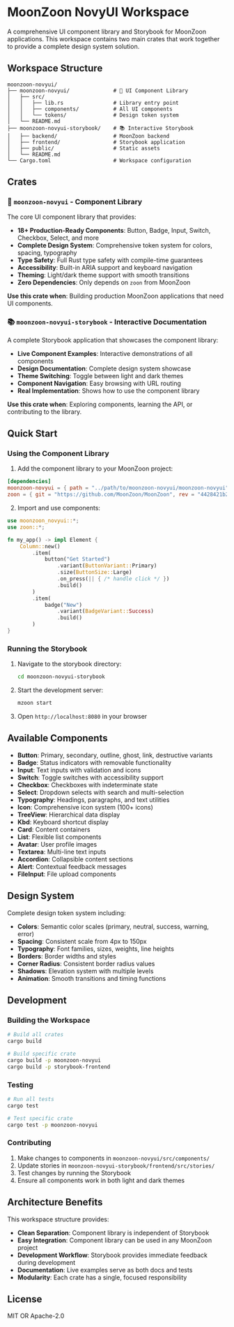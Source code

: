 # MoonZoon NovyUI Workspace

A comprehensive UI component library and Storybook for MoonZoon applications. This workspace contains two main crates that work together to provide a complete design system solution.

## Workspace Structure

```
moonzoon-novyui/
├── moonzoon-novyui/              # 🎨 UI Component Library
│   ├── src/
│   │   ├── lib.rs                # Library entry point
│   │   ├── components/           # All UI components
│   │   └── tokens/               # Design token system
│   └── README.md
├── moonzoon-novyui-storybook/    # 📚 Interactive Storybook
│   ├── backend/                  # MoonZoon backend
│   ├── frontend/                 # Storybook application
│   ├── public/                   # Static assets
│   └── README.md
└── Cargo.toml                    # Workspace configuration
```

## Crates

### 🎨 `moonzoon-novyui` - Component Library

The core UI component library that provides:

- **18+ Production-Ready Components**: Button, Badge, Input, Switch, Checkbox, Select, and more
- **Complete Design System**: Comprehensive token system for colors, spacing, typography
- **Type Safety**: Full Rust type safety with compile-time guarantees
- **Accessibility**: Built-in ARIA support and keyboard navigation
- **Theming**: Light/dark theme support with smooth transitions
- **Zero Dependencies**: Only depends on `zoon` from MoonZoon

**Use this crate when**: Building production MoonZoon applications that need UI components.

### 📚 `moonzoon-novyui-storybook` - Interactive Documentation

A complete Storybook application that showcases the component library:

- **Live Component Examples**: Interactive demonstrations of all components
- **Design Documentation**: Complete design system showcase
- **Theme Switching**: Toggle between light and dark themes
- **Component Navigation**: Easy browsing with URL routing
- **Real Implementation**: Shows how to use the component library

**Use this crate when**: Exploring components, learning the API, or contributing to the library.

## Quick Start

### Using the Component Library

1. Add the component library to your MoonZoon project:

```toml
[dependencies]
moonzoon-novyui = { path = "../path/to/moonzoon-novyui/moonzoon-novyui" }
zoon = { git = "https://github.com/MoonZoon/MoonZoon", rev = "4428421b26fbb8b62670c44d911c9ba4c7f0c11b" }
```

2. Import and use components:

```rust
use moonzoon_novyui::*;
use zoon::*;

fn my_app() -> impl Element {
    Column::new()
        .item(
            button("Get Started")
                .variant(ButtonVariant::Primary)
                .size(ButtonSize::Large)
                .on_press(|| { /* handle click */ })
                .build()
        )
        .item(
            badge("New")
                .variant(BadgeVariant::Success)
                .build()
        )
}
```

### Running the Storybook

1. Navigate to the storybook directory:
   ```bash
   cd moonzoon-novyui-storybook
   ```

2. Start the development server:
   ```bash
   mzoon start
   ```

3. Open `http://localhost:8080` in your browser

## Available Components

- **Button**: Primary, secondary, outline, ghost, link, destructive variants
- **Badge**: Status indicators with removable functionality
- **Input**: Text inputs with validation and icons
- **Switch**: Toggle switches with accessibility support
- **Checkbox**: Checkboxes with indeterminate state
- **Select**: Dropdown selects with search and multi-selection
- **Typography**: Headings, paragraphs, and text utilities
- **Icon**: Comprehensive icon system (100+ icons)
- **TreeView**: Hierarchical data display
- **Kbd**: Keyboard shortcut display
- **Card**: Content containers
- **List**: Flexible list components
- **Avatar**: User profile images
- **Textarea**: Multi-line text inputs
- **Accordion**: Collapsible content sections
- **Alert**: Contextual feedback messages
- **FileInput**: File upload components

## Design System

Complete design token system including:

- **Colors**: Semantic color scales (primary, neutral, success, warning, error)
- **Spacing**: Consistent scale from 4px to 150px
- **Typography**: Font families, sizes, weights, line heights
- **Borders**: Border widths and styles
- **Corner Radius**: Consistent border radius values
- **Shadows**: Elevation system with multiple levels
- **Animation**: Smooth transitions and timing functions

## Development

### Building the Workspace

```bash
# Build all crates
cargo build

# Build specific crate
cargo build -p moonzoon-novyui
cargo build -p storybook-frontend
```

### Testing

```bash
# Run all tests
cargo test

# Test specific crate
cargo test -p moonzoon-novyui
```

### Contributing

1. Make changes to components in `moonzoon-novyui/src/components/`
2. Update stories in `moonzoon-novyui-storybook/frontend/src/stories/`
3. Test changes by running the Storybook
4. Ensure all components work in both light and dark themes

## Architecture Benefits

This workspace structure provides:

- **Clean Separation**: Component library is independent of Storybook
- **Easy Integration**: Component library can be used in any MoonZoon project
- **Development Workflow**: Storybook provides immediate feedback during development
- **Documentation**: Live examples serve as both docs and tests
- **Modularity**: Each crate has a single, focused responsibility

## License

MIT OR Apache-2.0
